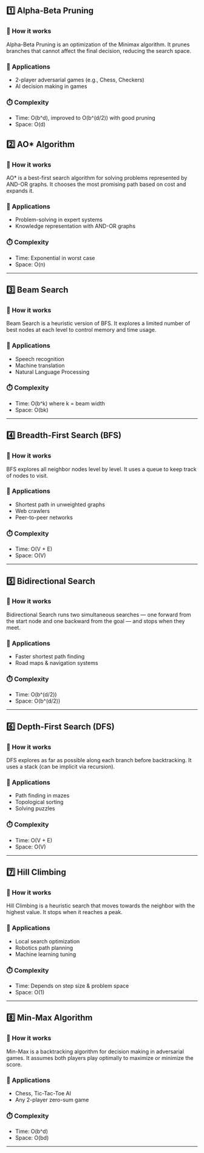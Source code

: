 

## 1️⃣ Alpha-Beta Pruning

### 📌 How it works
Alpha-Beta Pruning is an optimization of the Minimax algorithm. It prunes branches that cannot affect the final decision, reducing the search space.

### 🎯 Applications
- 2-player adversarial games (e.g., Chess, Checkers)
- AI decision making in games

### ⏱️ Complexity
- Time: O(b^d), improved to O(b^(d/2)) with good pruning
- Space: O(d)

## 2️⃣ AO* Algorithm

### 📌 How it works
AO* is a best-first search algorithm for solving problems represented by AND-OR graphs. It chooses the most promising path based on cost and expands it.

### 🎯 Applications
- Problem-solving in expert systems
- Knowledge representation with AND-OR graphs

### ⏱️ Complexity
- Time: Exponential in worst case
- Space: O(n)

---

## 3️⃣ Beam Search

### 📌 How it works
Beam Search is a heuristic version of BFS. It explores a limited number of best nodes at each level to control memory and time usage.

### 🎯 Applications
- Speech recognition
- Machine translation
- Natural Language Processing

### ⏱️ Complexity
- Time: O(b^k) where k = beam width
- Space: O(bk)

---

## 4️⃣ Breadth-First Search (BFS)

### 📌 How it works
BFS explores all neighbor nodes level by level. It uses a queue to keep track of nodes to visit.

### 🎯 Applications
- Shortest path in unweighted graphs
- Web crawlers
- Peer-to-peer networks

### ⏱️ Complexity
- Time: O(V + E)
- Space: O(V)


---

## 5️⃣ Bidirectional Search

### 📌 How it works
Bidirectional Search runs two simultaneous searches — one forward from the start node and one backward from the goal — and stops when they meet.

### 🎯 Applications
- Faster shortest path finding
- Road maps & navigation systems

### ⏱️ Complexity
- Time: O(b^(d/2))
- Space: O(b^(d/2))

---

## 6️⃣ Depth-First Search (DFS)

### 📌 How it works
DFS explores as far as possible along each branch before backtracking. It uses a stack (can be implicit via recursion).

### 🎯 Applications
- Path finding in mazes
- Topological sorting
- Solving puzzles

### ⏱️ Complexity
- Time: O(V + E)
- Space: O(V)

---

## 7️⃣ Hill Climbing

### 📌 How it works
Hill Climbing is a heuristic search that moves towards the neighbor with the highest value. It stops when it reaches a peak.

### 🎯 Applications
- Local search optimization
- Robotics path planning
- Machine learning tuning

### ⏱️ Complexity
- Time: Depends on step size & problem space
- Space: O(1)

---

## 8️⃣ Min-Max Algorithm

### 📌 How it works
Min-Max is a backtracking algorithm for decision making in adversarial games. It assumes both players play optimally to maximize or minimize the score.

### 🎯 Applications
- Chess, Tic-Tac-Toe AI
- Any 2-player zero-sum game

### ⏱️ Complexity
- Time: O(b^d)
- Space: O(bd)


---

